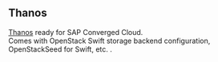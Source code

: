 Thanos
------

[Thanos](https://github.com/improbable-eng/thanos) ready for SAP Converged Cloud.  
Comes with OpenStack Swift storage backend configuration, OpenStackSeed for Swift, etc. .
